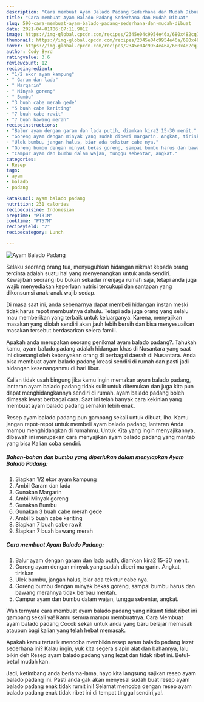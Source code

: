 ```yaml
---
description: "Cara membuat Ayam Balado Padang Sederhana dan Mudah Dibuat"
title: "Cara membuat Ayam Balado Padang Sederhana dan Mudah Dibuat"
slug: 590-cara-membuat-ayam-balado-padang-sederhana-dan-mudah-dibuat
date: 2021-04-01T06:07:11.901Z
image: https://img-global.cpcdn.com/recipes/2345e04c9954e46a/680x482cq70/ayam-balado-padang-foto-resep-utama.jpg
thumbnail: https://img-global.cpcdn.com/recipes/2345e04c9954e46a/680x482cq70/ayam-balado-padang-foto-resep-utama.jpg
cover: https://img-global.cpcdn.com/recipes/2345e04c9954e46a/680x482cq70/ayam-balado-padang-foto-resep-utama.jpg
author: Cody Byrd
ratingvalue: 3.6
reviewcount: 12
recipeingredient:
- "1/2 ekor ayam kampung"
- " Garam dan lada"
- " Margarin"
- " Minyak goreng"
- " Bumbu"
- "3 buah cabe merah gede"
- "5 buah cabe keriting"
- "7 buah cabe rawit"
- "7 buah bawang merah"
recipeinstructions:
- "Balur ayam dengan garam dan lada putih, diamkan kira2 15-30 menit."
- "Goreng ayam dengan minyak yang sudah diberi margarin. Angkat, tiriskan"
- "Ulek bumbu, jangan halus, biar ada tekstur cabe nya."
- "Goreng bumbu dengan minyak bekas goreng, sampai bumbu harus dan bawang merahnya tidak berbau mentah."
- "Campur ayam dan bumbu dalam wajan, tunggu sebentar, angkat."
categories:
- Resep
tags:
- ayam
- balado
- padang

katakunci: ayam balado padang 
nutrition: 231 calories
recipecuisine: Indonesian
preptime: "PT31M"
cooktime: "PT57M"
recipeyield: "2"
recipecategory: Lunch

---
```



![Ayam Balado Padang](https://img-global.cpcdn.com/recipes/2345e04c9954e46a/680x482cq70/ayam-balado-padang-foto-resep-utama.jpg)

Selaku seorang orang tua, menyuguhkan hidangan nikmat kepada orang tercinta adalah suatu hal yang menyenangkan untuk anda sendiri. Kewajiban seorang ibu bukan sekadar menjaga rumah saja, tetapi anda juga wajib menyediakan keperluan nutrisi tercukupi dan santapan yang dikonsumsi anak-anak wajib sedap.

Di masa  saat ini, anda sebenarnya dapat membeli hidangan instan meski tidak harus repot membuatnya dahulu. Tetapi ada juga orang yang selalu mau memberikan yang terbaik untuk keluarganya. Karena, menyajikan masakan yang diolah sendiri akan jauh lebih bersih dan bisa menyesuaikan masakan tersebut berdasarkan selera famili. 



Apakah anda merupakan seorang penikmat ayam balado padang?. Tahukah kamu, ayam balado padang adalah hidangan khas di Nusantara yang saat ini disenangi oleh kebanyakan orang di berbagai daerah di Nusantara. Anda bisa membuat ayam balado padang kreasi sendiri di rumah dan pasti jadi hidangan kesenanganmu di hari libur.

Kalian tidak usah bingung jika kamu ingin memakan ayam balado padang, lantaran ayam balado padang tidak sulit untuk ditemukan dan juga kita pun dapat menghidangkannya sendiri di rumah. ayam balado padang boleh dimasak lewat berbagai cara. Saat ini telah banyak cara kekinian yang membuat ayam balado padang semakin lebih enak.

Resep ayam balado padang pun gampang sekali untuk dibuat, lho. Kamu jangan repot-repot untuk membeli ayam balado padang, lantaran Anda mampu menghidangkan di rumahmu. Untuk Kita yang ingin menyajikannya, dibawah ini merupakan cara menyajikan ayam balado padang yang mantab yang bisa Kalian coba sendiri.

<!--inarticleads1-->

##### Bahan-bahan dan bumbu yang diperlukan dalam menyiapkan Ayam Balado Padang:

1. Siapkan 1/2 ekor ayam kampung
1. Ambil  Garam dan lada
1. Gunakan  Margarin
1. Ambil  Minyak goreng
1. Gunakan  Bumbu
1. Gunakan 3 buah cabe merah gede
1. Ambil 5 buah cabe keriting
1. Siapkan 7 buah cabe rawit
1. Siapkan 7 buah bawang merah




<!--inarticleads2-->

##### Cara membuat Ayam Balado Padang:

1. Balur ayam dengan garam dan lada putih, diamkan kira2 15-30 menit.
1. Goreng ayam dengan minyak yang sudah diberi margarin. Angkat, tiriskan
1. Ulek bumbu, jangan halus, biar ada tekstur cabe nya.
1. Goreng bumbu dengan minyak bekas goreng, sampai bumbu harus dan bawang merahnya tidak berbau mentah.
1. Campur ayam dan bumbu dalam wajan, tunggu sebentar, angkat.




Wah ternyata cara membuat ayam balado padang yang nikamt tidak ribet ini gampang sekali ya! Kamu semua mampu membuatnya. Cara Membuat ayam balado padang Cocok sekali untuk anda yang baru belajar memasak ataupun bagi kalian yang telah hebat memasak.

Apakah kamu tertarik mencoba membikin resep ayam balado padang lezat sederhana ini? Kalau ingin, yuk kita segera siapin alat dan bahannya, lalu bikin deh Resep ayam balado padang yang lezat dan tidak ribet ini. Betul-betul mudah kan. 

Jadi, ketimbang anda berlama-lama, hayo kita langsung sajikan resep ayam balado padang ini. Pasti anda gak akan menyesal sudah buat resep ayam balado padang enak tidak rumit ini! Selamat mencoba dengan resep ayam balado padang enak tidak ribet ini di tempat tinggal sendiri,ya!.

